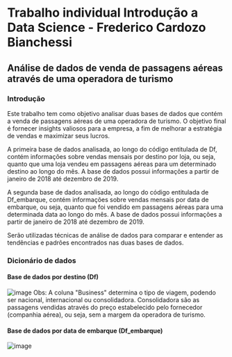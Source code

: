 # Trabalho individual Introdução a Data Science - Frederico Cardozo Bianchessi
## Análise de dados de venda de passagens aéreas através de uma operadora de turismo

### Introdução
Este trabalho tem como objetivo analisar duas bases de dados que contém a venda de passagens aéreas de uma operadora de turismo. O objetivo final é fornecer insights valiosos para a empresa, a fim de melhorar a estratégia de vendas e maximizar seus lucros.  

A primeira base de dados analisada, ao longo do código entitulada de Df, contém informações sobre vendas mensais por destino por loja, ou seja, quanto que uma loja vendeu em passagens aéreas para um determinado destino ao longo do mês. A base de dados possui informações a partir de janeiro de 2018 até dezembro de 2019.

A segunda base de dados analisada, ao longo do código entitulada de Df_embarque, contém informações sobre vendas mensais por data de embarque, ou seja, quanto que foi vendido em passagens aéreas para uma determinada data ao longo do mês. A base de dados possui informações a partir de janeiro de 2018 até dezembro de 2019.
 
  
 Serão utilizadas técnicas de análise de dados para comparar e entender as tendências e padrões encontrados nas duas bases de dados. 

### Dicionário de dados
#### Base de dados por destino (Df)
![image](https://user-images.githubusercontent.com/119333189/215358419-e211ceb6-ef2d-40e6-8804-e5f33375db62.png)
Obs: A coluna "Business" determina o tipo de viagem, podendo ser nacional, internacional ou consolidadora. Consolidadora são as passagens vendidas através do preço estabelecido pelo fornecedor (companhia aérea), ou seja, sem a margem da operadora de turismo.
#### Base de dados por data de embarque (Df_embarque)
![image](https://user-images.githubusercontent.com/119333189/215358800-a16c4780-638c-41a5-a9aa-4ef14acd3aad.png)

